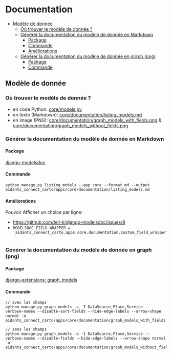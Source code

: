 # Documentation

<!-- START doctoc generated TOC please keep comment here to allow auto update -->
<!-- DON'T EDIT THIS SECTION, INSTEAD RE-RUN doctoc TO UPDATE -->


- [Modèle de donnée](#mod%C3%A8le-de-donn%C3%A9e)
  - [Où trouver le modèle de donnée ?](#o%C3%B9-trouver-le-mod%C3%A8le-de-donn%C3%A9e-)
  - [Générer la documentation du modèle de donnée en Markdown](#g%C3%A9n%C3%A9rer-la-documentation-du-mod%C3%A8le-de-donn%C3%A9e-en-markdown)
    - [Package](#package)
    - [Commande](#commande)
    - [Améliorations](#am%C3%A9liorations)
  - [Générer la documentation du modèle de donnée en graph (png)](#g%C3%A9n%C3%A9rer-la-documentation-du-mod%C3%A8le-de-donn%C3%A9e-en-graph-png)
    - [Package](#package-1)
    - [Commande](#commande-1)

<!-- END doctoc generated TOC please keep comment here to allow auto update -->

## Modèle de donnée

### Où trouver le modèle de donnée ?

- en code Python: [core/models.py](https://github.com/betagouv/Aidants_Connect_Carto/blob/master/aidants_connect_carto/apps/core/listing_models.py)
- en texte (Markdown): [core/documentation/listing_models.md](https://github.com/betagouv/Aidants_Connect_Carto/blob/master/aidants_connect_carto/apps/core/documentation/models.md)
- en image (PNG): [core/documentation/graph_models_with_fields.png](https://github.com/betagouv/Aidants_Connect_Carto/blob/master/aidants_connect_carto/apps/core/documentation/graph_models_with_fields.png) & [core/documentation/graph_models_without_fields.png](https://github.com/betagouv/Aidants_Connect_Carto/blob/master/aidants_connect_carto/apps/core/documentation/graph_models_without_fields.png)

### Générer la documentation du modèle de donnée en Markdown

#### Package

[django-modelsdoc](https://github.com/tell-k/django-modelsdoc)

#### Commande

```
python manage.py listing_models --app core --format md --output aidants_connect_carto/apps/core/documentation/listing_models.md
```

#### Améliorations

Pouvoir Afficher un choice par ligne:
- https://github.com/tell-k/django-modelsdoc/issues/8
- `MODELSDOC_FIELD_WRAPPER = 'aidants_connect_carto.apps.core.documentation.custom_field_wrapper'`

### Générer la documentation du modèle de donnée en graph (png)

#### Package

[django-extensions: graph_models](https://django-extensions.readthedocs.io/en/latest/graph_models.html)

#### Commande

```
// avec les champs
python manage.py graph_models -a -I DataSource,Place,Service --verbose-names --disable-sort-fields --hide-edge-labels --arrow-shape normal -o aidants_connect_carto/apps/core/documentation/graph_models_with_fields.png

// sans les champs
python manage.py graph_models -a -I DataSource,Place,Service --verbose-names --disable-fields --hide-edge-labels --arrow-shape normal -o aidants_connect_carto/apps/core/documentation/graph_models_without_fields.png
```
